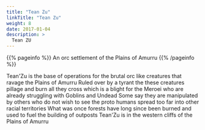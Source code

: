 ```yaml
---
title: "Tean Zu"
linkTitle: "Tean Zu"
weight: 8
date: 2017-01-04
description: >
  Tean ZU
---
```


{{% pageinfo %}}
An orc settlement of the Plains of Amurru
{{% /pageinfo %}}


Tean'Zu is the base of operations for the brutal orc like creatures that ravage the Plains of Amurru   Ruled over by a tyrant the these creatures pillage and burn all they cross which is a blight for the Meroei who are already struggling with Goblins and Undead   Some say they are manipulated by others who do not wish to see the proto humans spread too far into other racial territories   What was once forests have long since been burned and used to fuel the building of outposts   Tean'Zu is in the western cliffs of the Plains of Amurru